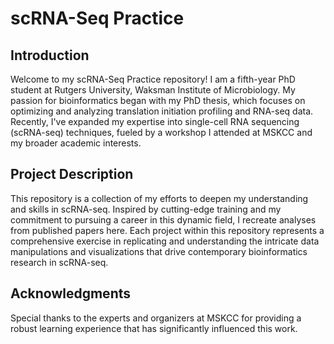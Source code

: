 # scRNA-Seq Practice

## Introduction
Welcome to my scRNA-Seq Practice repository! I am a fifth-year PhD student at Rutgers University, Waksman Institute of Microbiology. My passion for bioinformatics began with my PhD thesis, which focuses on optimizing and analyzing translation initiation profiling and RNA-seq data. Recently, I've expanded my expertise into single-cell RNA sequencing (scRNA-seq) techniques, fueled by a workshop I attended at MSKCC and my broader academic interests.

## Project Description
This repository is a collection of my efforts to deepen my understanding and skills in scRNA-seq. Inspired by cutting-edge training and my commitment to pursuing a career in this dynamic field, I recreate analyses from published papers here. Each project within this repository represents a comprehensive exercise in replicating and understanding the intricate data manipulations and visualizations that drive contemporary bioinformatics research in scRNA-seq.

## Acknowledgments
Special thanks to the experts and organizers at MSKCC for providing a robust learning experience that has significantly influenced this work.
